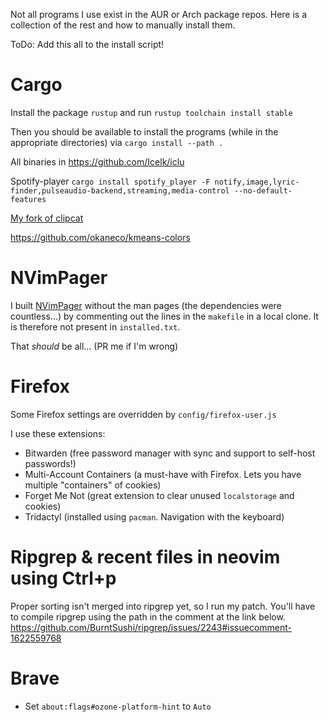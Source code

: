 Not all programs I use exist in the AUR or Arch package repos. Here is a
collection of the rest and how to manually install them.

ToDo: Add this all to the install script!

# Cargo

Install the package `rustup` and run `rustup toolchain install stable`

Then you should be available to install the programs (while in the appropriate
directories) via `cargo install --path .`

All binaries in <https://github.com/Icelk/iclu>

Spotify-player
`cargo install spotify_player -F notify,image,lyric-finder,pulseaudio-backend,streaming,media-control --no-default-features`

[My fork of clipcat](https://github.com/Icelk/clipcat)

<https://github.com/okaneco/kmeans-colors>

# NVimPager

I built [NVimPager](https://github.com/lucc/nvimpager) without the man pages
(the dependencies were countless...) by commenting out the lines in the
`makefile` in a local clone. It is therefore not present in `installed.txt`.

That _should_ be all... (PR me if I'm wrong)

# Firefox

Some Firefox settings are overridden by `config/firefox-user.js`

I use these extensions:

-   Bitwarden (free password manager with sync and support to self-host
    passwords!)
-   Multi-Account Containers (a must-have with Firefox. Lets you have multiple
    "containers" of cookies)
-   Forget Me Not (great extension to clear unused `localstorage` and cookies)
-   Tridactyl (installed using `pacman`. Navigation with the keyboard)

# Ripgrep & recent files in neovim using Ctrl+p

Proper sorting isn't merged into ripgrep yet, so I run my patch. You'll have to
compile ripgrep using the path in the comment at the link below.
<https://github.com/BurntSushi/ripgrep/issues/2243#issuecomment-1622559768>

# Brave

-   Set `about:flags#ozone-platform-hint` to `Auto`
